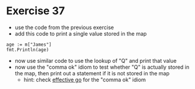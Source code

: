 # Exercise 37

- use the code from the previous exercise
- add this code to print a single value stored in the map
```
age := m["James"]
fmt.Println(age)
```
- now use similar code to use the lookup of "Q" and print that value
- now use the "comma ok" idiom to test whether "Q" is actually stored in the map, then
print out a statement if it is not stored in the map
  - hint: check [effective go](https://go.dev/doc/effective_go) for the "comma ok" idiom

